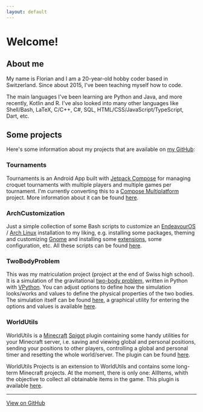 ```yaml
---
layout: default
---
```


# Welcome!

## About me

My name is Florian and I am a 20-year-old hobby coder based in Switzerland. Since about 2015, I've been teaching myself how to code.

The main languages I've been learning are Python and Java, and more recently, Kotlin and R. I've also looked into many other languages like Shell/Bash, LaTeX, C/C++, C#, SQL, HTML/CSS/JavaScript/TypeScript, Dart, etc.

## Some projects

Here's some information about my projects that are available on [my GitHub](https://github.com/fflopsi):

### Tournaments

Tournaments is an Android App built with [Jetpack Compose](https://developer.android.com/jetpack/compose) for managing croquet tournaments with multiple players and multiple games per tournament. I'm currently converting this to a [Compose Multiplatform](https://www.jetbrains.com/lp/compose-multiplatform/) project. More information about it can be found [here](/tournaments).

### ArchCustomization

Just a simple collection of some Bash scripts to customize an [EndeavourOS](https://endeavouros.com) / [Arch Linux](https://archlinux.org) installation to my liking, e.g. installing some packages, theming and customizing [Gnome](https://www.gnome.org/) and installing some [extensions](https://extensions.gnome.org/), some configuration, etc. All these scripts can be found [here](https://github.com/fflopsi/arch-customization).

### TwoBodyProblem

This was my matriculation project (project at the end of Swiss high school). It is a simulation of the gravitational [two-body problem](https://en.wikipedia.org/wiki/Two-body_problem), written in Python with [VPython](https://vpython.org). You can adjust options to define how the simulation looks/works and values to define the physical properties of the two bodies. The simulation itself can be found [here](https://github.com/fflopsi/twobodyproblem), a graphical utility for entering the options and values is available [here](https://github.com/fflopsi/twobodyproblem-gui).

### WorldUtils

WorldUtils is a [Minecraft](https://www.minecraft.net/en-us) [Spigot](https://www.spigotmc.org) plugin containing some handy utilities for your Minecraft server, i.e. saving and viewing global and personal positions, sending your positions to other players, controlling a global and personal timer and resetting the whole world/server. The plugin can be found [here](https://github.com/fflopsi/worldutils).

WorldUtils Projects is an extension to WorldUtils and contains some long-term Minecraft projects. At the moment, there is only one: AllItems, whith the objective to collect all obtainable items in the game. This plugin is available [here](https://github.com/fflopsi/worldutils-projects).

---

[View on GitHub](https://github.com/fflopsi/fflopsi.github.io)

